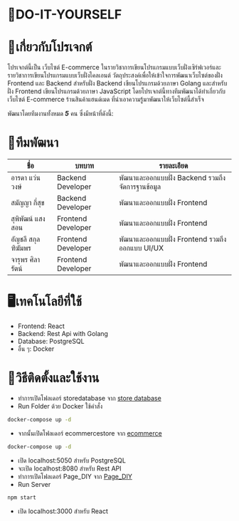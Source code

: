 ﻿# 📍DO-IT-YOURSELF
# 🔗เกี่ยวกับโปรเจกต์
โปรเจกต์นี้เป็น เว็บไซต์ E-commerce ในรายวิชาการเขียนโปรแกรมแบบเว็บฝั่งเซิร์ฟเวอร์และรายวิชาการเขียนโปรแกรมแบบเว็บฝั่งไคลเอนต์ วัตถุประสงค์เพื่อให้เข้าใจการพัฒนาเว็บไซต์ของฝั่ง Frontend และ Backend สำหรับฝั่ง Backend เขียนโปรแกรมด้วยภาษา Golang และสำหรับฝั่ง Frontend เขียนโปรแกรมด้วยภาษา JavaScript โดยโปรเจกต์นี้ทางทีมพัฒนาได้ทำเกี่ยวกับเว็บไซต์ E-commerce ร้านสินค้าแฮนด์เมด ที่นำเอาความรู้มาพัฒนาให้เว็บไซต์นี้สำเร็จ

พัฒนาโดยทีมงานทั้งหมด ***5*** คน ซึ่งมีหน้าที่ดังนี้:
 
# 🏡ทีมพัฒนา
| ชื่อ | บทบาท | รายละเอียด |
|------|------|----------|
| อารดา แว่นวงษ์ | Backend Developer | พัฒนาและออกแบบฝั่ง Backend รวมถึงจัดการฐานข้อมูล |
| สมัญญา กี่สุข | Backend Developer | พัฒนาและออกแบบฝั่ง Frontend |
| สุพิพัฒน์ แสงสอน | Frontend Developer | พัฒนาและออกแบบฝั่ง Frontend |
| อัญชลี สกุลฑิฆัมพร | Frontend Developer | พัฒนาและออกแบบฝั่ง Frontend รวมถึงออกแบบ UI/UX |
| จารุพร ศิลารัตน์ | Frontend Developer | พัฒนาและออกแบบฝั่ง Frontend |

# 🖥️เทคโนโลยีที่ใช้
- Frontend: React
- Backend: Rest Api with Golang
- Database: PostgreSQL
- อื่น ๆ: Docker

# 🔌วิธีติดตั้งและใช้งาน
- ทำการเปิดโฟลเดอร์ storedatabase จาก [store database](storedatabase)
- Run Folder ด้วย Docker ใช้คำสั่ง 
```bash 
docker-compose up -d 
```
- จากนั้นเปิดโฟลเดอร์ ecommercestore จาก [ecommerce](ecommercestore)
```bash 
docker-compose up -d 
```
- เปิด localhost:5050 สำหรับ PostgreSQL
- จะเปิด localhost:8080 สำหรับ Rest API
- ทำการเปิดโฟลเดอร์ Page_DIY จาก [Page_DIY](Page_DIY/diy)
- Run Server
```bash 
npm start
```
- เปิด localhost:3000 สำหรับ React
